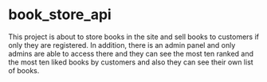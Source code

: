 # book_store_api
This project is about to store books in the site and sell books to customers if only they are registered. In addition, there is an admin panel and only admins are able to access there and they can see the most ten ranked and the most ten liked books by customers and also they can see their own list of books.
